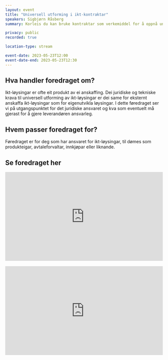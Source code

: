 ```yaml
---
layout: event
title: "Universell utforming i ikt-kontraktar"
speakers: Sigbjørn Råsberg
summary: Korleis du kan bruke kontraktar som verkemiddel for å oppnå universelt utforma ikt-løysingar

privacy: public
recorded: true

location-type: stream

event-date: 2023-05-23T12:00
event-date-end: 2023-05-23T12:30
---
```

## Hva handler foredraget om?
Ikt-løysingar er ofte eit produkt av ei anskaffing. Dei juridiske og tekniske krava til universell utforming av ikt-løysingar er dei same for eksternt anskaffa ikt-løysingar som for eigenutvikla løysingar. I dette føredraget ser vi på utgangspunktet for det juridiske ansvaret og kva som eventuelt må gjerast for å gjere leverandøren ansvarleg.

## Hvem passer foredraget for?
Føredraget er for deg som har ansvaret for ikt-løysingar, til dømes som produkteigar, avtaleforvaltar, innkjøpar eller liknande.

## Se foredraget her

<div style="padding:56.25% 0 0 0;position:relative;"><iframe src="https://player.vimeo.com/video/831460207?h=d131aa360c&amp;badge=0&amp;autopause=0&amp;player_id=0&amp;app_id=58479" frameborder="0" allow="autoplay; fullscreen; picture-in-picture" allowfullscreen style="position:absolute;top:0;left:0;width:100%;height:100%;" title="Universell utforming i ikt-kontraktar med Sigbj&amp;oslash;rn R&amp;aring;sberg"></iframe></div><script src="https://player.vimeo.com/api/player.js"></script>

<br/>

<div style="padding:56.25% 0 0 0;position:relative;"><iframe src="https://player.vimeo.com/video/831919236?h=e19b182f6d&amp;badge=0&amp;autopause=0&amp;player_id=0&amp;app_id=58479" frameborder="0" allow="autoplay; fullscreen; picture-in-picture" allowfullscreen style="position:absolute;top:0;left:0;width:100%;height:100%;" title="niversell utforming i ikt-kontraktar med Sigbj&amp;oslash;rn Råsberg - tolket"></iframe></div><script src="https://player.vimeo.com/api/player.js"></script>